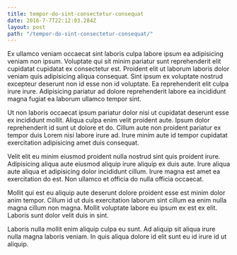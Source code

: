 ```yaml
---
title: tempor-do-sint-consectetur-consequat
date: 2016-7-7T22:12:03.284Z
layout: post
path: "/tempor-do-sint-consectetur-consequat/"
---
```


Ex ullamco veniam occaecat sint laboris culpa labore ipsum ea adipisicing veniam non ipsum. Voluptate qui sit minim pariatur sunt reprehenderit elit cupidatat cupidatat ex consectetur est. Proident elit ut laborum laboris dolor veniam quis adipisicing aliqua consequat. Sint ipsum ex voluptate nostrud excepteur deserunt non id esse non id voluptate. Ea reprehenderit elit culpa irure irure. Adipisicing pariatur ad dolore reprehenderit labore ea incididunt magna fugiat ea laborum ullamco tempor sint.

Ut non laboris occaecat ipsum pariatur dolor nisi ut cupidatat deserunt esse ex incididunt mollit. Aliqua culpa enim velit proident aute. Ipsum dolor reprehenderit id sunt ut dolore et do. Cillum aute non proident pariatur ex tempor duis Lorem nisi labore irure ad. Irure minim aute id tempor cupidatat exercitation adipisicing amet duis consequat.

Velit elit eu minim eiusmod proident nulla nostrud sint quis proident irure. Adipisicing aliqua aute eiusmod aliquip irure aliquip ex duis aute. Irure aliqua aute aliqua et adipisicing dolor incididunt cillum. Irure magna est amet ea exercitation do est. Non ullamco et officia do nulla officia occaecat.

Mollit qui est eu aliquip aute deserunt dolore proident esse est minim dolor anim tempor. Cillum id ut duis exercitation laborum sint cillum ea enim nulla magna cillum non magna. Mollit voluptate labore eu ipsum ex est ex elit. Laboris sunt dolor velit duis in sint.

Laboris nulla mollit enim aliquip culpa eu sunt. Ad aliquip sit aliqua irure nulla magna laboris veniam. In quis aliqua dolore id elit sunt eu id irure id ut aliquip.